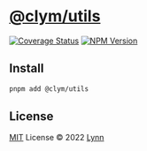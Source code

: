# [@clym/utils](https://github.com/Jackie1210/utils)

[![Coverage Status](https://img.shields.io/coveralls/github/Jackie1210/utils.svg?style=flat)](https://coveralls.io/github/Jackie1210/utils?branch=master)
[![NPM Version](https://img.shields.io/npm/v/@clym/utils.svg?style=flat)](https://www.npmjs.com/package/@clym/utils)

## Install
```bash
pnpm add @clym/utils
```

## License

[MIT](./LICENSE) License © 2022 [Lynn](https://github.com/Jackie1210)